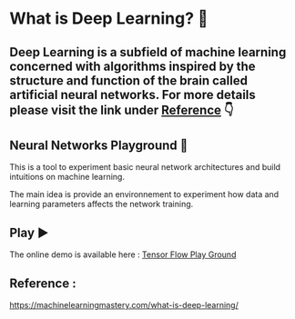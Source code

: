 # What is Deep Learning? :thinking:
Deep Learning is a subfield of machine learning concerned with algorithms inspired by the structure and function of the brain called artificial neural networks.
For more details please visit the link under [Reference](#reference-) :point_down:
---
##  Neural Networks Playground :brain:

This is a tool to experiment basic neural network architectures and build intuitions on machine learning.

The main idea is provide an environnement to experiment how data and learning parameters affects the network training.

##  Play :arrow_forward:

The online demo is available here :
[Tensor Flow Play Ground](https://playground.tensorflow.org/#activation=tanh&batchSize=10&dataset=xor&regDataset=reg-plane&learningRate=0.03&regularizationRate=0&noise=0&networkShape=4,4,4&seed=0.73772&showTestData=false&discretize=false&percTrainData=50&x=true&y=true&xTimesY=false&xSquared=false&ySquared=false&cosX=false&sinX=false&cosY=false&sinY=false&collectStats=false&problem=classification&initZero=false&hideText=false)

##  Reference :
https://machinelearningmastery.com/what-is-deep-learning/
